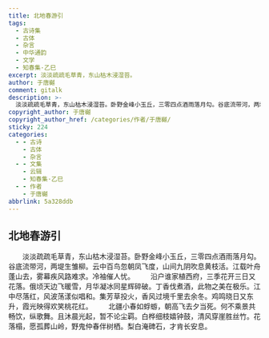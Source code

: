```yaml
---
title: 北地春游引
tags:
  - 古诗集
  - 古体
  - 杂言
  - 中华通韵
  - 文学
  - 知春集·乙巳
excerpt: 淡淡疏疏毛草青，东山枯木浸湿苔。
author: 于唐樾
comment: gitalk
description: >-
  淡淡疏疏毛草青，东山枯木浸湿苔。卧野金峰小玉丘，三零四点酒雨落月勾。谷底流带河，两堤生雏柳。云中百鸟忽朝凤飞度，山间九阴吹息黄枝活。江载叶舟蓬山去，雾幕疾风路难求。冷袖催人忧。
copyright_author: 于唐樾
copyright_author_href: /categories/作者/于唐樾/
sticky: 224
categories:
  - - 古诗
    - 古体
    - 杂言
  - - 文集
    - 云辑
    - 知春集·乙巳
  - - 作者
    - 于唐樾
abbrlink: 5a328ddb
---
```

## 北地春游引
&emsp;&emsp;淡淡疏疏毛草青，东山枯木浸湿苔。卧野金峰小玉丘，三零四点酒雨落月勾。谷底流带河，两堤生雏柳。云中百鸟忽朝凤飞度，山间九阴吹息黄枝活。江载叶舟蓬山去，雾幕疾风路难求。冷袖催人忧。
&emsp;&emsp;沿户谁家植西府，三季花开三日又花落。俄顷天边飞暖雪，月华凝冰同星辉碎破。丁香伐煮酒，此物之美在极乐。江中尽落红，风波荡漾似唱和。集芳草投火，香风过境千里去余冬。鸡鸣晓日又东升，霞光映得欢笑桃花红。
&emsp;&emsp;北疆小春如蜉蝣，朝高飞去夕当死。何不乘景共畅饮，纵歌舞。且沐晨光起，暂不论尘羁。白桦细枝嬉钟鼓，清风穿崖胜丝竹。花落榻，愿孤葬山岭，野鬼仲春伴树栖。梨白淹碑石，才肯长安息。
